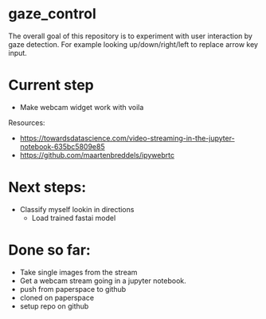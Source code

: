 # gaze_control

The overall goal of this repository is to experiment with user interaction by gaze detection. For example looking up/down/right/left to replace arrow key input.

# Current step
- Make webcam widget work with voila

Resources:
- https://towardsdatascience.com/video-streaming-in-the-jupyter-notebook-635bc5809e85
- https://github.com/maartenbreddels/ipywebrtc

# Next steps:
- Classify myself lookin in directions
    - Load trained fastai model

# Done so far:
- Take single images from the stream
- Get a webcam stream going in a jupyter notebook.
- push from paperspace to github
- cloned on paperspace
- setup repo on github